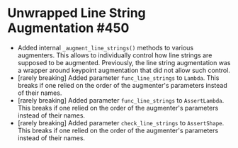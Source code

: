 # Unwrapped Line String Augmentation #450

* Added internal `_augment_line_strings()` methods to various augmenters.
  This allows to individually control how line strings are supposed to
  be augmented. Previously, the line string augmentation was a wrapper around
  keypoint augmentation that did not allow such control.
* [rarely breaking] Added parameter `func_line_strings` to `Lambda`.
  This breaks if one relied on the order of the augmenter's parameters instead
  of their names.
* [rarely breaking] Added parameter `func_line_strings` to `AssertLambda`.
  This breaks if one relied on the order of the augmenter's parameters instead
  of their names.
* [rarely breaking] Added parameter `check_line_strings` to `AssertShape`.
  This breaks if one relied on the order of the augmenter's parameters instead
  of their names.